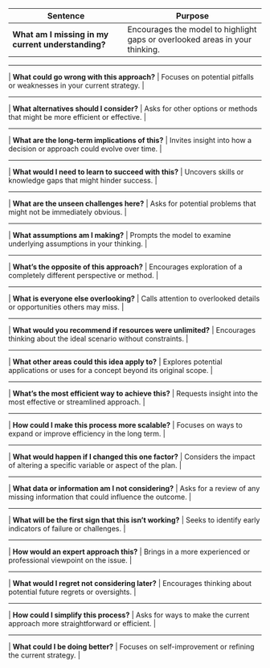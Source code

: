 | **Sentence**                                     | **Purpose**                                                                  |
|--------------------------------------------------|------------------------------------------------------------------------------|
| **What am I missing in my current understanding?** | Encourages the model to highlight gaps or overlooked areas in your thinking.  |

---

| **What could go wrong with this approach?**       | Focuses on potential pitfalls or weaknesses in your current strategy.        |

---

| **What alternatives should I consider?**         | Asks for other options or methods that might be more efficient or effective. |

---

| **What are the long-term implications of this?**  | Invites insight into how a decision or approach could evolve over time.      |

---

| **What would I need to learn to succeed with this?** | Uncovers skills or knowledge gaps that might hinder success.               |

---

| **What are the unseen challenges here?**         | Asks for potential problems that might not be immediately obvious.          |

---

| **What assumptions am I making?**                | Prompts the model to examine underlying assumptions in your thinking.       |

---

| **What’s the opposite of this approach?**        | Encourages exploration of a completely different perspective or method.     |

---

| **What is everyone else overlooking?**           | Calls attention to overlooked details or opportunities others may miss.     |

---

| **What would you recommend if resources were unlimited?** | Encourages thinking about the ideal scenario without constraints.        |

---

| **What other areas could this idea apply to?**    | Explores potential applications or uses for a concept beyond its original scope. |

---

| **What’s the most efficient way to achieve this?** | Requests insight into the most effective or streamlined approach.            |

---

| **How could I make this process more scalable?**  | Focuses on ways to expand or improve efficiency in the long term.            |

---

| **What would happen if I changed this one factor?** | Considers the impact of altering a specific variable or aspect of the plan. |

---

| **What data or information am I not considering?** | Asks for a review of any missing information that could influence the outcome. |

---

| **What will be the first sign that this isn’t working?** | Seeks to identify early indicators of failure or challenges.               |

---

| **How would an expert approach this?**           | Brings in a more experienced or professional viewpoint on the issue.        |

---

| **What would I regret not considering later?**   | Encourages thinking about potential future regrets or oversights.           |

---

| **How could I simplify this process?**           | Asks for ways to make the current approach more straightforward or efficient. |

---

| **What could I be doing better?**                | Focuses on self-improvement or refining the current strategy.                |